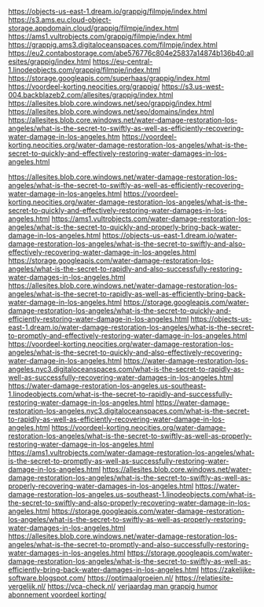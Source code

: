 <a href="https://objects-us-east-1.dream.io/grappig/filmpje/index.htmlhttps://s3.ams.eu.cloud-object-storage.appdomain.cloud/grappig/filmpje/index.htmlhttps://ams1.vultrobjects.com/grappig/filmpje/index.htmlhttps://grappig.ams3.digitaloceanspaces.com/filmpje/index.htmlhttps://eu2.contabostorage.com/abe576776c804e25837a14874b136b40:allesites/grappig/index.htmlhttps://eu-central-1.linodeobjects.com/grappig/filmpje/index.htmlhttps://storage.googleapis.com/superhaas/grappig/index.htmlhttps://voordeel-korting.neocities.org/grappig/https://s3.us-west-004.backblazeb2.com/allesites/grappig/index.htmlhttps://allesites.blob.core.windows.net/seo/grappig/index.html">https://objects-us-east-1.dream.io/grappig/filmpje/index.html</a>
<a href="https://objects-us-east-1.dream.io/grappig/filmpje/index.htmlhttps://s3.ams.eu.cloud-object-storage.appdomain.cloud/grappig/filmpje/index.htmlhttps://ams1.vultrobjects.com/grappig/filmpje/index.htmlhttps://grappig.ams3.digitaloceanspaces.com/filmpje/index.htmlhttps://eu2.contabostorage.com/abe576776c804e25837a14874b136b40:allesites/grappig/index.htmlhttps://eu-central-1.linodeobjects.com/grappig/filmpje/index.htmlhttps://storage.googleapis.com/superhaas/grappig/index.htmlhttps://voordeel-korting.neocities.org/grappig/https://s3.us-west-004.backblazeb2.com/allesites/grappig/index.htmlhttps://allesites.blob.core.windows.net/seo/grappig/index.html">https://s3.ams.eu.cloud-object-storage.appdomain.cloud/grappig/filmpje/index.html</a>
<a href="https://objects-us-east-1.dream.io/grappig/filmpje/index.htmlhttps://s3.ams.eu.cloud-object-storage.appdomain.cloud/grappig/filmpje/index.htmlhttps://ams1.vultrobjects.com/grappig/filmpje/index.htmlhttps://grappig.ams3.digitaloceanspaces.com/filmpje/index.htmlhttps://eu2.contabostorage.com/abe576776c804e25837a14874b136b40:allesites/grappig/index.htmlhttps://eu-central-1.linodeobjects.com/grappig/filmpje/index.htmlhttps://storage.googleapis.com/superhaas/grappig/index.htmlhttps://voordeel-korting.neocities.org/grappig/https://s3.us-west-004.backblazeb2.com/allesites/grappig/index.htmlhttps://allesites.blob.core.windows.net/seo/grappig/index.html">https://ams1.vultrobjects.com/grappig/filmpje/index.html</a>
<a href="https://objects-us-east-1.dream.io/grappig/filmpje/index.htmlhttps://s3.ams.eu.cloud-object-storage.appdomain.cloud/grappig/filmpje/index.htmlhttps://ams1.vultrobjects.com/grappig/filmpje/index.htmlhttps://grappig.ams3.digitaloceanspaces.com/filmpje/index.htmlhttps://eu2.contabostorage.com/abe576776c804e25837a14874b136b40:allesites/grappig/index.htmlhttps://eu-central-1.linodeobjects.com/grappig/filmpje/index.htmlhttps://storage.googleapis.com/superhaas/grappig/index.htmlhttps://voordeel-korting.neocities.org/grappig/https://s3.us-west-004.backblazeb2.com/allesites/grappig/index.htmlhttps://allesites.blob.core.windows.net/seo/grappig/index.html">https://grappig.ams3.digitaloceanspaces.com/filmpje/index.html</a>
<a href="https://objects-us-east-1.dream.io/grappig/filmpje/index.htmlhttps://s3.ams.eu.cloud-object-storage.appdomain.cloud/grappig/filmpje/index.htmlhttps://ams1.vultrobjects.com/grappig/filmpje/index.htmlhttps://grappig.ams3.digitaloceanspaces.com/filmpje/index.htmlhttps://eu2.contabostorage.com/abe576776c804e25837a14874b136b40:allesites/grappig/index.htmlhttps://eu-central-1.linodeobjects.com/grappig/filmpje/index.htmlhttps://storage.googleapis.com/superhaas/grappig/index.htmlhttps://voordeel-korting.neocities.org/grappig/https://s3.us-west-004.backblazeb2.com/allesites/grappig/index.htmlhttps://allesites.blob.core.windows.net/seo/grappig/index.html">https://eu2.contabostorage.com/abe576776c804e25837a14874b136b40:allesites/grappig/index.html</a>
<a href="https://objects-us-east-1.dream.io/grappig/filmpje/index.htmlhttps://s3.ams.eu.cloud-object-storage.appdomain.cloud/grappig/filmpje/index.htmlhttps://ams1.vultrobjects.com/grappig/filmpje/index.htmlhttps://grappig.ams3.digitaloceanspaces.com/filmpje/index.htmlhttps://eu2.contabostorage.com/abe576776c804e25837a14874b136b40:allesites/grappig/index.htmlhttps://eu-central-1.linodeobjects.com/grappig/filmpje/index.htmlhttps://storage.googleapis.com/superhaas/grappig/index.htmlhttps://voordeel-korting.neocities.org/grappig/https://s3.us-west-004.backblazeb2.com/allesites/grappig/index.htmlhttps://allesites.blob.core.windows.net/seo/grappig/index.html">https://eu-central-1.linodeobjects.com/grappig/filmpje/index.html</a>
<a href="https://objects-us-east-1.dream.io/grappig/filmpje/index.htmlhttps://s3.ams.eu.cloud-object-storage.appdomain.cloud/grappig/filmpje/index.htmlhttps://ams1.vultrobjects.com/grappig/filmpje/index.htmlhttps://grappig.ams3.digitaloceanspaces.com/filmpje/index.htmlhttps://eu2.contabostorage.com/abe576776c804e25837a14874b136b40:allesites/grappig/index.htmlhttps://eu-central-1.linodeobjects.com/grappig/filmpje/index.htmlhttps://storage.googleapis.com/superhaas/grappig/index.htmlhttps://voordeel-korting.neocities.org/grappig/https://s3.us-west-004.backblazeb2.com/allesites/grappig/index.htmlhttps://allesites.blob.core.windows.net/seo/grappig/index.html">https://storage.googleapis.com/superhaas/grappig/index.html</a>
<a href="https://objects-us-east-1.dream.io/grappig/filmpje/index.htmlhttps://s3.ams.eu.cloud-object-storage.appdomain.cloud/grappig/filmpje/index.htmlhttps://ams1.vultrobjects.com/grappig/filmpje/index.htmlhttps://grappig.ams3.digitaloceanspaces.com/filmpje/index.htmlhttps://eu2.contabostorage.com/abe576776c804e25837a14874b136b40:allesites/grappig/index.htmlhttps://eu-central-1.linodeobjects.com/grappig/filmpje/index.htmlhttps://storage.googleapis.com/superhaas/grappig/index.htmlhttps://voordeel-korting.neocities.org/grappig/https://s3.us-west-004.backblazeb2.com/allesites/grappig/index.htmlhttps://allesites.blob.core.windows.net/seo/grappig/index.html">https://voordeel-korting.neocities.org/grappig/</a>
<a href="https://objects-us-east-1.dream.io/grappig/filmpje/index.htmlhttps://s3.ams.eu.cloud-object-storage.appdomain.cloud/grappig/filmpje/index.htmlhttps://ams1.vultrobjects.com/grappig/filmpje/index.htmlhttps://grappig.ams3.digitaloceanspaces.com/filmpje/index.htmlhttps://eu2.contabostorage.com/abe576776c804e25837a14874b136b40:allesites/grappig/index.htmlhttps://eu-central-1.linodeobjects.com/grappig/filmpje/index.htmlhttps://storage.googleapis.com/superhaas/grappig/index.htmlhttps://voordeel-korting.neocities.org/grappig/https://s3.us-west-004.backblazeb2.com/allesites/grappig/index.htmlhttps://allesites.blob.core.windows.net/seo/grappig/index.html">https://s3.us-west-004.backblazeb2.com/allesites/grappig/index.html</a>
<a href="https://objects-us-east-1.dream.io/grappig/filmpje/index.htmlhttps://s3.ams.eu.cloud-object-storage.appdomain.cloud/grappig/filmpje/index.htmlhttps://ams1.vultrobjects.com/grappig/filmpje/index.htmlhttps://grappig.ams3.digitaloceanspaces.com/filmpje/index.htmlhttps://eu2.contabostorage.com/abe576776c804e25837a14874b136b40:allesites/grappig/index.htmlhttps://eu-central-1.linodeobjects.com/grappig/filmpje/index.htmlhttps://storage.googleapis.com/superhaas/grappig/index.htmlhttps://voordeel-korting.neocities.org/grappig/https://s3.us-west-004.backblazeb2.com/allesites/grappig/index.htmlhttps://allesites.blob.core.windows.net/seo/grappig/index.html">https://allesites.blob.core.windows.net/seo/grappig/index.html</a>
<a href="https://allesites.blob.core.windows.net/seo/domains/index.html">https://allesites.blob.core.windows.net/seo/domains/index.html</a>
<a href="https://allesites.blob.core.windows.net/water-damage-restoration-los-angeles/what-is-the-secret-to-swiftly-as-well-as-efficiently-recovering-water-damage-in-los-angeles.htm">https://allesites.blob.core.windows.net/water-damage-restoration-los-angeles/what-is-the-secret-to-swiftly-as-well-as-efficiently-recovering-water-damage-in-los-angeles.htm</a>
<a href="https://voordeel-korting.neocities.org/water-damage-restoration-los-angeles/what-is-the-secret-to-quickly-and-effectively-restoring-water-damages-in-los-angeles.html">https://voordeel-korting.neocities.org/water-damage-restoration-los-angeles/what-is-the-secret-to-quickly-and-effectively-restoring-water-damages-in-los-angeles.html</a>

<a href="https://allesites.blob.core.windows.net/water-damage-restoration-los-angeles/what-is-the-secret-to-swiftly-as-well-as-efficiently-recovering-water-damage-in-los-angeles.html">https://allesites.blob.core.windows.net/water-damage-restoration-los-angeles/what-is-the-secret-to-swiftly-as-well-as-efficiently-recovering-water-damage-in-los-angeles.html</a>
<a href="https://voordeel-korting.neocities.org/water-damage-restoration-los-angeles/what-is-the-secret-to-quickly-and-effectively-restoring-water-damages-in-los-angeles.html">https://voordeel-korting.neocities.org/water-damage-restoration-los-angeles/what-is-the-secret-to-quickly-and-effectively-restoring-water-damages-in-los-angeles.html</a>
<a href="https://ams1.vultrobjects.com/water-damage-restoration-los-angeles/what-is-the-secret-to-quickly-and-properly-bring-back-water-damage-in-los-angeles.html">https://ams1.vultrobjects.com/water-damage-restoration-los-angeles/what-is-the-secret-to-quickly-and-properly-bring-back-water-damage-in-los-angeles.html</a>
<a href="https://objects-us-east-1.dream.io/water-damage-restoration-los-angeles/what-is-the-secret-to-swiftly-and-also-effectively-recovering-water-damage-in-los-angeles.html">https://objects-us-east-1.dream.io/water-damage-restoration-los-angeles/what-is-the-secret-to-swiftly-and-also-effectively-recovering-water-damage-in-los-angeles.html</a>
<a href="https://storage.googleapis.com/water-damage-restoration-los-angeles/what-is-the-secret-to-rapidly-and-also-successfully-restoring-water-damages-in-los-angeles.html">https://storage.googleapis.com/water-damage-restoration-los-angeles/what-is-the-secret-to-rapidly-and-also-successfully-restoring-water-damages-in-los-angeles.html</a>
<a href="https://allesites.blob.core.windows.net/water-damage-restoration-los-angeles/what-is-the-secret-to-rapidly-as-well-as-efficiently-bring-back-water-damage-in-los-angeles.html">https://allesites.blob.core.windows.net/water-damage-restoration-los-angeles/what-is-the-secret-to-rapidly-as-well-as-efficiently-bring-back-water-damage-in-los-angeles.html</a>
<a href="https://storage.googleapis.com/water-damage-restoration-los-angeles/what-is-the-secret-to-quickly-and-efficiently-restoring-water-damage-in-los-angeles.html">https://storage.googleapis.com/water-damage-restoration-los-angeles/what-is-the-secret-to-quickly-and-efficiently-restoring-water-damage-in-los-angeles.html</a>
<a href="https://objects-us-east-1.dream.io/water-damage-restoration-los-angeles/what-is-the-secret-to-promptly-and-effectively-restoring-water-damage-in-los-angeles.html">https://objects-us-east-1.dream.io/water-damage-restoration-los-angeles/what-is-the-secret-to-promptly-and-effectively-restoring-water-damage-in-los-angeles.html</a>
<a href="https://voordeel-korting.neocities.org/water-damage-restoration-los-angeles/what-is-the-secret-to-quickly-and-also-effectively-recovering-water-damage-in-los-angeles.html">https://voordeel-korting.neocities.org/water-damage-restoration-los-angeles/what-is-the-secret-to-quickly-and-also-effectively-recovering-water-damage-in-los-angeles.html</a>
<a href="https://water-damage-restoration-los-angeles.nyc3.digitaloceanspaces.com/what-is-the-secret-to-rapidly-as-well-as-successfully-recovering-water-damages-in-los-angeles.html">https://water-damage-restoration-los-angeles.nyc3.digitaloceanspaces.com/what-is-the-secret-to-rapidly-as-well-as-successfully-recovering-water-damages-in-los-angeles.html</a>
<a href="https://water-damage-restoration-los-angeles.us-southeast-1.linodeobjects.com/what-is-the-secret-to-rapidly-and-successfully-restoring-water-damage-in-los-angeles.html">https://water-damage-restoration-los-angeles.us-southeast-1.linodeobjects.com/what-is-the-secret-to-rapidly-and-successfully-restoring-water-damage-in-los-angeles.html</a>
<a href="https://water-damage-restoration-los-angeles.nyc3.digitaloceanspaces.com/what-is-the-secret-to-rapidly-as-well-as-efficiently-recovering-water-damage-in-los-angeles.html">https://water-damage-restoration-los-angeles.nyc3.digitaloceanspaces.com/what-is-the-secret-to-rapidly-as-well-as-efficiently-recovering-water-damage-in-los-angeles.html</a>
<a href="https://voordeel-korting.neocities.org/water-damage-restoration-los-angeles/what-is-the-secret-to-swiftly-as-well-as-properly-restoring-water-damage-in-los-angeles.html">https://voordeel-korting.neocities.org/water-damage-restoration-los-angeles/what-is-the-secret-to-swiftly-as-well-as-properly-restoring-water-damage-in-los-angeles.html</a>
<a href="https://ams1.vultrobjects.com/water-damage-restoration-los-angeles/what-is-the-secret-to-promptly-as-well-as-successfully-restoring-water-damage-in-los-angeles.html">https://ams1.vultrobjects.com/water-damage-restoration-los-angeles/what-is-the-secret-to-promptly-as-well-as-successfully-restoring-water-damage-in-los-angeles.html</a>
<a href="https://allesites.blob.core.windows.net/water-damage-restoration-los-angeles/what-is-the-secret-to-swiftly-as-well-as-properly-recovering-water-damages-in-los-angeles.html">https://allesites.blob.core.windows.net/water-damage-restoration-los-angeles/what-is-the-secret-to-swiftly-as-well-as-properly-recovering-water-damages-in-los-angeles.html</a>
<a href="https://water-damage-restoration-los-angeles.us-southeast-1.linodeobjects.com/what-is-the-secret-to-swiftly-and-also-properly-recovering-water-damage-in-los-angeles.html">https://water-damage-restoration-los-angeles.us-southeast-1.linodeobjects.com/what-is-the-secret-to-swiftly-and-also-properly-recovering-water-damage-in-los-angeles.html</a>
<a href="https://storage.googleapis.com/water-damage-restoration-los-angeles/what-is-the-secret-to-swiftly-as-well-as-properly-restoring-water-damages-in-los-angeles.html">https://storage.googleapis.com/water-damage-restoration-los-angeles/what-is-the-secret-to-swiftly-as-well-as-properly-restoring-water-damages-in-los-angeles.html</a>
<a href="https://allesites.blob.core.windows.net/water-damage-restoration-los-angeles/what-is-the-secret-to-promptly-and-also-successfully-restoring-water-damages-in-los-angeles.html">https://allesites.blob.core.windows.net/water-damage-restoration-los-angeles/what-is-the-secret-to-promptly-and-also-successfully-restoring-water-damages-in-los-angeles.html</a>
<a href="https://storage.googleapis.com/water-damage-restoration-los-angeles/what-is-the-secret-to-swiftly-as-well-as-efficiently-bring-back-water-damages-in-los-angeles.html">https://storage.googleapis.com/water-damage-restoration-los-angeles/what-is-the-secret-to-swiftly-as-well-as-efficiently-bring-back-water-damages-in-los-angeles.html</a>
<a href="https://zakelijke-software.blogspot.com/">https://zakelijke-software.blogspot.com/</a>
<a href="https://optimaalgroeien.nl/">https://optimaalgroeien.nl/</a>
<a href="https://relatiesite-vergelijk.nl/">https://relatiesite-vergelijk.nl/</a>
<a href="https://vca-check.nl/">https://vca-check.nl/</a>
<a href="https://grappigverjaardagsfilmpje.nl/verjaardag-man-grappig/">verjaardag man grappig humor</a>
<a href="https://abonnementvoordeel.nl/"> abonnement voordeel korting/</a>
